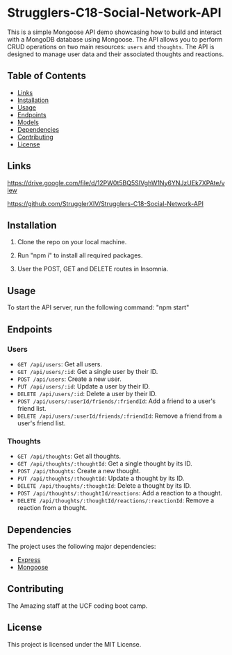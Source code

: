 # Strugglers-C18-Social-Network-API

This is a simple Mongoose API demo showcasing how to build and interact with a MongoDB database using Mongoose. The API allows you to perform CRUD operations on two main resources: `users` and `thoughts`. The API is designed to manage user data and their associated thoughts and reactions.

## Table of Contents

- [Links](#links)
- [Installation](#installation)
- [Usage](#usage)
- [Endpoints](#endpoints)
- [Models](#models)
- [Dependencies](#dependencies)
- [Contributing](#contributing)
- [License](#license)

## Links
https://drive.google.com/file/d/12PW0t5BQ5SIVghW1Ny6YNJzUEk7XPAte/view

https://github.com/StrugglerXIV/Strugglers-C18-Social-Network-API

## Installation

1. Clone the repo on your local machine.

2. Run "npm i" to install all required packages.

3. User the POST, GET and DELETE routes in Insomnia.

## Usage

To start the API server, run the following command: "npm start"

## Endpoints

### Users

- `GET /api/users`: Get all users.
- `GET /api/users/:id`: Get a single user by their ID.
- `POST /api/users`: Create a new user.
- `PUT /api/users/:id`: Update a user by their ID.
- `DELETE /api/users/:id`: Delete a user by their ID.
- `POST /api/users/:userId/friends/:friendId`: Add a friend to a user's friend list.
- `DELETE /api/users/:userId/friends/:friendId`: Remove a friend from a user's friend list.

### Thoughts

- `GET /api/thoughts`: Get all thoughts.
- `GET /api/thoughts/:thoughtId`: Get a single thought by its ID.
- `POST /api/thoughts`: Create a new thought.
- `PUT /api/thoughts/:thoughtId`: Update a thought by its ID.
- `DELETE /api/thoughts/:thoughtId`: Delete a thought by its ID.
- `POST /api/thoughts/:thoughtId/reactions`: Add a reaction to a thought.
- `DELETE /api/thoughts/:thoughtId/reactions/:reactionId`: Remove a reaction from a thought.

## Dependencies

The project uses the following major dependencies:

- [Express](https://expressjs.com)
- [Mongoose](https://mongoosejs.com)

## Contributing

The Amazing staff at the UCF coding boot camp.

## License

This project is licensed under the MIT License.
